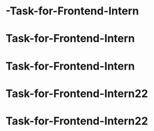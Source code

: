 # -Task-for-Frontend-Intern
# Task-for-Frontend-Intern
# Task-for-Frontend-Intern
# Task-for-Frontend-Intern22
# Task-for-Frontend-Intern22

